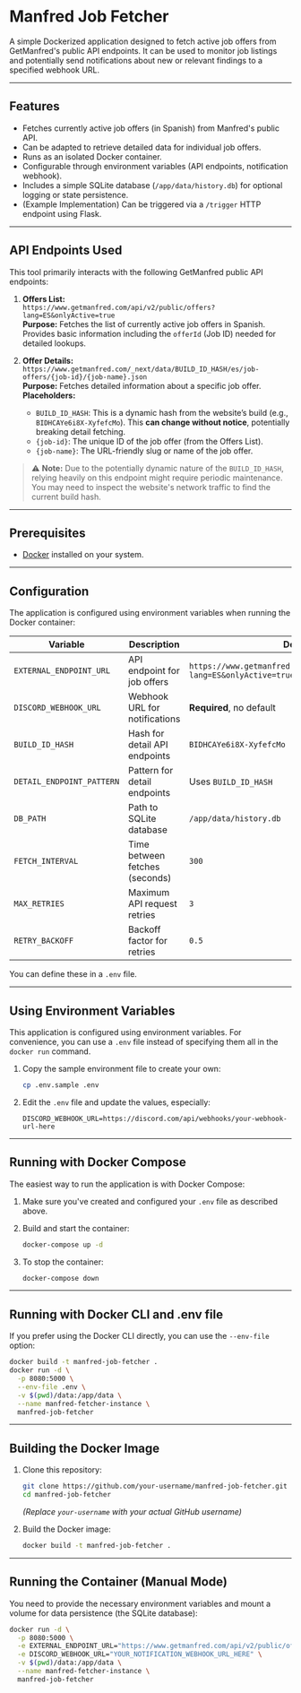 # Manfred Job Fetcher

A simple Dockerized application designed to fetch active job offers from GetManfred's public API endpoints. It can be used to monitor job listings and potentially send notifications about new or relevant findings to a specified webhook URL.

---

## Features

- Fetches currently active job offers (in Spanish) from Manfred's public API.
- Can be adapted to retrieve detailed data for individual job offers.
- Runs as an isolated Docker container.
- Configurable through environment variables (API endpoints, notification webhook).
- Includes a simple SQLite database (`/app/data/history.db`) for optional logging or state persistence.
- (Example Implementation) Can be triggered via a `/trigger` HTTP endpoint using Flask.

---

## API Endpoints Used

This tool primarily interacts with the following GetManfred public API endpoints:

1. **Offers List:**  
   `https://www.getmanfred.com/api/v2/public/offers?lang=ES&onlyActive=true`  
   **Purpose:** Fetches the list of currently active job offers in Spanish. Provides basic information including the `offerId` (Job ID) needed for detailed lookups.

2. **Offer Details:**  
   `https://www.getmanfred.com/_next/data/BUILD_ID_HASH/es/job-offers/{job-id}/{job-name}.json`  
   **Purpose:** Fetches detailed information about a specific job offer.  
   **Placeholders:**
   - `BUILD_ID_HASH`: This is a dynamic hash from the website’s build (e.g., `BIDHCAYe6i8X-XyfefcMo`). This **can change without notice**, potentially breaking detail fetching.
   - `{job-id}`: The unique ID of the job offer (from the Offers List).
   - `{job-name}`: The URL-friendly slug or name of the job offer.

> ⚠️ **Note:** Due to the potentially dynamic nature of the `BUILD_ID_HASH`, relying heavily on this endpoint might require periodic maintenance. You may need to inspect the website's network traffic to find the current build hash.

---

## Prerequisites

- [Docker](https://docs.docker.com/get-docker/) installed on your system.

---

## Configuration

The application is configured using environment variables when running the Docker container:

| Variable                  | Description                                 | Default                                                                 |
|---------------------------|---------------------------------------------|-------------------------------------------------------------------------|
| `EXTERNAL_ENDPOINT_URL`   | API endpoint for job offers                 | `https://www.getmanfred.com/api/v2/public/offers?lang=ES&onlyActive=true` |
| `DISCORD_WEBHOOK_URL`     | Webhook URL for notifications               | **Required**, no default                                                |
| `BUILD_ID_HASH`           | Hash for detail API endpoints               | `BIDHCAYe6i8X-XyfefcMo`                                                 |
| `DETAIL_ENDPOINT_PATTERN` | Pattern for detail endpoints                | Uses `BUILD_ID_HASH`                                                   |
| `DB_PATH`                 | Path to SQLite database                     | `/app/data/history.db`                                                 |
| `FETCH_INTERVAL`          | Time between fetches (seconds)             | `300`                                                                   |
| `MAX_RETRIES`             | Maximum API request retries                | `3`                                                                     |
| `RETRY_BACKOFF`           | Backoff factor for retries                 | `0.5`                                                                   |

You can define these in a `.env` file.

---

## Using Environment Variables

This application is configured using environment variables. For convenience, you can use a `.env` file instead of specifying them all in the `docker run` command.

1. Copy the sample environment file to create your own:
   ```bash
   cp .env.sample .env
   ```

2. Edit the `.env` file and update the values, especially:
   ```
   DISCORD_WEBHOOK_URL=https://discord.com/api/webhooks/your-webhook-url-here
   ```

---

## Running with Docker Compose

The easiest way to run the application is with Docker Compose:

1. Make sure you've created and configured your `.env` file as described above.

2. Build and start the container:
   ```bash
   docker-compose up -d
   ```

3. To stop the container:
   ```bash
   docker-compose down
   ```

---

## Running with Docker CLI and .env file

If you prefer using the Docker CLI directly, you can use the `--env-file` option:

```bash
docker build -t manfred-job-fetcher .
docker run -d \
  -p 8080:5000 \
  --env-file .env \
  -v $(pwd)/data:/app/data \
  --name manfred-fetcher-instance \
  manfred-job-fetcher
```

---

## Building the Docker Image

1. Clone this repository:
   ```bash
   git clone https://github.com/your-username/manfred-job-fetcher.git
   cd manfred-job-fetcher
   ```
   *(Replace `your-username` with your actual GitHub username)*

2. Build the Docker image:
   ```bash
   docker build -t manfred-job-fetcher .
   ```

---

## Running the Container (Manual Mode)

You need to provide the necessary environment variables and mount a volume for data persistence (the SQLite database):

```bash
docker run -d \
  -p 8080:5000 \
  -e EXTERNAL_ENDPOINT_URL="https://www.getmanfred.com/api/v2/public/offers?lang=ES&onlyActive=true" \
  -e DISCORD_WEBHOOK_URL="YOUR_NOTIFICATION_WEBHOOK_URL_HERE" \
  -v $(pwd)/data:/app/data \
  --name manfred-fetcher-instance \
  manfred-job-fetcher
```